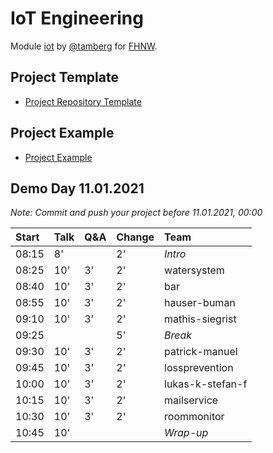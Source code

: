 # IoT Engineering
Module [iot](https://www.fhnw.ch/de/studium/module/9280188) by [@tamberg](https://twitter.com/tamberg) for [FHNW](https://www.fhnw.ch/).

## Project Template
- [Project Repository Template](../../../../fhnw-iot-project)

## Project Example
- [Project Example](https://github.com/tamberg/fhnw-iot-project-example)

## Demo Day 11.01.2021

*Note: Commit and push your project before 11.01.2021, 00:00*

Start|Talk|Q&A|Change|Team
:---|:---|:---|:---|:---
08:15|8'||2'|_Intro_
08:25|10'|3'|2'|watersystem
08:40|10'|3'|2'|bar
08:55|10'|3'|2'|hauser-buman
09:10|10'|3'|2'|mathis-siegrist
09:25|||5'|_Break_
09:30|10'|3'|2'|patrick-manuel
09:45|10'|3'|2'|lossprevention
10:00|10'|3'|2'|lukas-k-stefan-f
10:15|10'|3'|2'|mailservice
10:30|10'|3'|2'|roommonitor
10:45|10'|||_Wrap-up_
